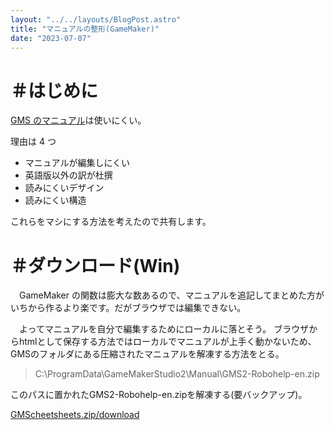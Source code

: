 ```yaml
---
layout: "../../layouts/BlogPost.astro"
title: "マニュアルの整形(GameMaker)"
date: "2023-07-07"
---
```


# ＃はじめに

<a href="https://manual.yoyogames.com/">GMS のマニュアル</a>は使いにくい。

理由は 4 つ

<ul>
<li>マニュアルが編集しにくい</li>
<li>英語版以外の訳が杜撰</li>
<li>読みにくいデザイン</li>
<li>読みにくい構造</li>
</ul>

これらをマシにする方法を考えたので共有します。

# ＃ダウンロード(Win)

　GameMaker の関数は膨大な数あるので、マニュアルを追記してまとめた方がいちから作るより楽です。だがブラウザでは編集できない。

　よってマニュアルを自分で編集するためにローカルに落とそう。
ブラウザからhtmlとして保存する方法ではローカルでマニュアルが上手く動かないため、GMSのフォルダにある圧縮されたマニュアルを解凍する方法をとる。
<blockquote>C:\ProgramData\GameMakerStudio2\Manual\GMS2-Robohelp-en.zip</blockquote>

このパスに置かれたGMS2-Robohelp-en.zipを解凍する(要バックアップ)。

<a href="/GMScheetsheets.zip" download="smple.zip">GMScheetsheets.zip/download</a>

